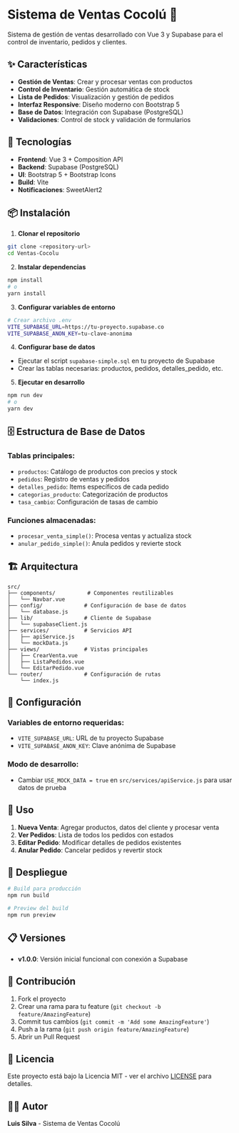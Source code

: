 # Sistema de Ventas Cocolú 🛒

Sistema de gestión de ventas desarrollado con Vue 3 y Supabase para el control de inventario, pedidos y clientes.

## ✨ Características

- **Gestión de Ventas**: Crear y procesar ventas con productos
- **Control de Inventario**: Gestión automática de stock
- **Lista de Pedidos**: Visualización y gestión de pedidos
- **Interfaz Responsive**: Diseño moderno con Bootstrap 5
- **Base de Datos**: Integración con Supabase (PostgreSQL)
- **Validaciones**: Control de stock y validación de formularios

## 🚀 Tecnologías

- **Frontend**: Vue 3 + Composition API
- **Backend**: Supabase (PostgreSQL)
- **UI**: Bootstrap 5 + Bootstrap Icons
- **Build**: Vite
- **Notificaciones**: SweetAlert2

## 📦 Instalación

1. **Clonar el repositorio**
```bash
git clone <repository-url>
cd Ventas-Cocolu
```

2. **Instalar dependencias**
```bash
npm install
# o
yarn install
```

3. **Configurar variables de entorno**
```bash
# Crear archivo .env
VITE_SUPABASE_URL=https://tu-proyecto.supabase.co
VITE_SUPABASE_ANON_KEY=tu-clave-anonima
```

4. **Configurar base de datos**
- Ejecutar el script `supabase-simple.sql` en tu proyecto de Supabase
- Crear las tablas necesarias: productos, pedidos, detalles_pedido, etc.

5. **Ejecutar en desarrollo**
```bash
npm run dev
# o
yarn dev
```

## 🗄️ Estructura de Base de Datos

### Tablas principales:
- `productos`: Catálogo de productos con precios y stock
- `pedidos`: Registro de ventas y pedidos
- `detalles_pedido`: Items específicos de cada pedido
- `categorias_producto`: Categorización de productos
- `tasa_cambio`: Configuración de tasas de cambio

### Funciones almacenadas:
- `procesar_venta_simple()`: Procesa ventas y actualiza stock
- `anular_pedido_simple()`: Anula pedidos y revierte stock

## 🏗️ Arquitectura

```
src/
├── components/          # Componentes reutilizables
│   └── Navbar.vue
├── config/             # Configuración de base de datos
│   └── database.js
├── lib/                # Cliente de Supabase
│   └── supabaseClient.js
├── services/           # Servicios API
│   ├── apiService.js
│   └── mockData.js
├── views/              # Vistas principales
│   ├── CrearVenta.vue
│   ├── ListaPedidos.vue
│   └── EditarPedido.vue
└── router/             # Configuración de rutas
    └── index.js
```

## 🔧 Configuración

### Variables de entorno requeridas:
- `VITE_SUPABASE_URL`: URL de tu proyecto Supabase
- `VITE_SUPABASE_ANON_KEY`: Clave anónima de Supabase

### Modo de desarrollo:
- Cambiar `USE_MOCK_DATA = true` en `src/services/apiService.js` para usar datos de prueba

## 📱 Uso

1. **Nueva Venta**: Agregar productos, datos del cliente y procesar venta
2. **Ver Pedidos**: Lista de todos los pedidos con estados
3. **Editar Pedido**: Modificar detalles de pedidos existentes
4. **Anular Pedido**: Cancelar pedidos y revertir stock

## 🚀 Despliegue

```bash
# Build para producción
npm run build

# Preview del build
npm run preview
```

## 📋 Versiones

- **v1.0.0**: Versión inicial funcional con conexión a Supabase

## 🤝 Contribución

1. Fork el proyecto
2. Crear una rama para tu feature (`git checkout -b feature/AmazingFeature`)
3. Commit tus cambios (`git commit -m 'Add some AmazingFeature'`)
4. Push a la rama (`git push origin feature/AmazingFeature`)
5. Abrir un Pull Request

## 📄 Licencia

Este proyecto está bajo la Licencia MIT - ver el archivo [LICENSE](LICENSE) para detalles.

## 👨‍💻 Autor

**Luis Silva** - Sistema de Ventas Cocolú